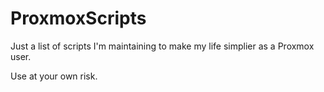# ProxmoxScripts

Just a list of scripts I'm maintaining to make my life simplier as a Proxmox user.

Use at your own risk.  